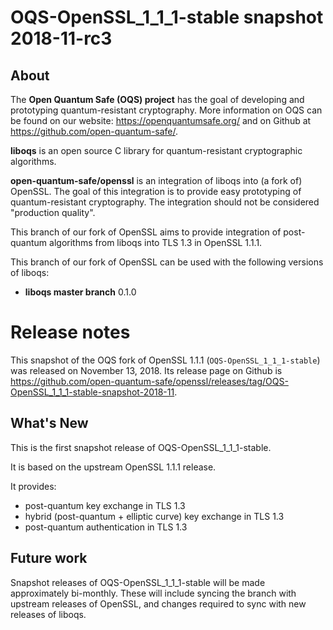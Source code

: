 OQS-OpenSSL_1\_1\_1-stable snapshot 2018-11-rc3
===============================================

About
-----

The **Open Quantum Safe (OQS) project** has the goal of developing and prototyping quantum-resistant cryptography.  More information on OQS can be found on our website: https://openquantumsafe.org/ and on Github at https://github.com/open-quantum-safe/.

**liboqs** is an open source C library for quantum-resistant cryptographic algorithms.

**open-quantum-safe/openssl** is an integration of liboqs into (a fork of) OpenSSL.  The goal of this integration is to provide easy prototyping of quantum-resistant cryptography.  The integration should not be considered "production quality".

This branch of our fork of OpenSSL aims to provide integration of post-quantum algorithms from liboqs into TLS 1.3 in OpenSSL 1.1.1.

This branch of our fork of OpenSSL can be used with the following versions of liboqs:

- **liboqs master branch** 0.1.0

Release notes
=============

This snapshot of the OQS fork of OpenSSL 1.1.1 (`OQS-OpenSSL_1_1_1-stable`) was released on November 13, 2018.  Its release page on Github is https://github.com/open-quantum-safe/openssl/releases/tag/OQS-OpenSSL_1_1_1-stable-snapshot-2018-11.

What's New
----------

This is the first snapshot release of OQS-OpenSSL_1\_1\_1-stable.

It is based on the upstream OpenSSL 1.1.1 release.

It provides:

- post-quantum key exchange in TLS 1.3
- hybrid (post-quantum + elliptic curve) key exchange in TLS 1.3
- post-quantum authentication in TLS 1.3

Future work
-----------

Snapshot releases of OQS-OpenSSL_1\_1\_1-stable will be made approximately bi-monthly.  These will include syncing the branch with upstream releases of OpenSSL, and changes required to sync with new releases of liboqs.
